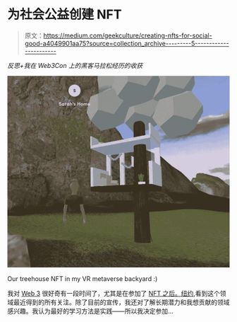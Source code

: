 # 为社会公益创建 NFT

> 原文：<https://medium.com/geekculture/creating-nfts-for-social-good-a4049901aa75?source=collection_archive---------5----------------------->

*反思+我在 Web3Con 上的黑客马拉松经历的收获*

![](img/fd1b1249b73ce847064be1b5785ec3fd.png)

Our treehouse NFT in my VR metaverse backyard :)

我对 [Web 3](https://www.youtube.com/watch?v=DlNDYMNJ5zQ&t=7199s) 很好奇有一段时间了，尤其是在参加了 [NFT 之后。纽约](https://twitter.com/SarahN2323/status/1457779349621379076),看到这个领域最近得到的所有关注。除了目前的宣传，我还对了解长期潜力和我想贡献的领域感兴趣。我认为最好的学习方法是实践——所以我决定参加…